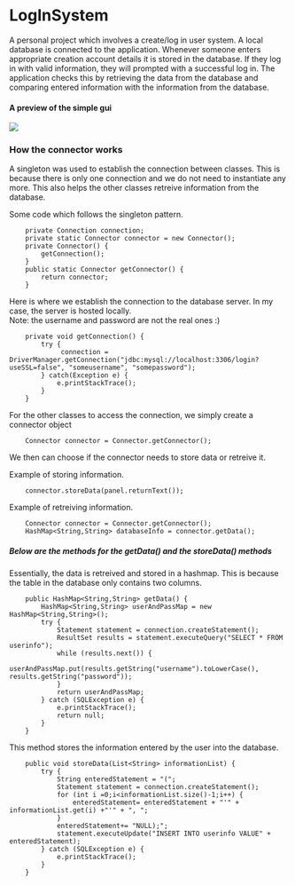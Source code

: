 <h1> LogInSystem </h1>
<p>A personal project which involves a create/log in user system.
A local database is connected to the application. Whenever someone enters appropriate creation account details it is stored
in the database. If they log in with valid information, they will prompted with a successful log in. The application checks this 
by retrieving the data from the database and comparing entered information with the information from the database. </p>

<h4> A preview of the simple gui </h4>
<img src="https://i.imgur.com/r8a7rBk.png" />

<h3> How the connector works </h3>
<p> A singleton was used to establish the connection between classes. This is because there is only one connection and
we do not need to instantiate any more. This also helps the other classes retreive information from the database. </p>
<p> Some code which follows the singleton pattern. </p>

```
	private Connection connection;
	private static Connector connector = new Connector(); 
	private Connector() {
		getConnection();
	}
	public static Connector getConnector() {
		return connector;
	}
```

<p>Here is where we establish the connection to the database server. In my case, the server is hosted locally. <br>
Note: the username and password are not the real ones :)</p>

```
	private void getConnection() {
		try {
			 connection = DriverManager.getConnection("jdbc:mysql://localhost:3306/login?useSSL=false", "someusername", "somepassword");
		} catch(Exception e) {
			e.printStackTrace();
		}
	}
```

<p> For the other classes to access the connection, we simply create a connector object</p>

```
    Connector connector = Connector.getConnector();
```
<p> We then can choose if the connector needs to store data or retreive it. </p>
<p> Example of storing information. </p>

```
    connector.storeData(panel.returnText());
```

<p> Example of retreiving information.  </p>

```
    Connector connector = Connector.getConnector();
    HashMap<String,String> databaseInfo = connector.getData();
```

<h5> Below are the methods for the getData() and the storeData() methods </h5>
<p> Essentially, the data is retreived and stored in a hashmap. This is because the table in the database only contains two columns.</p>

```
	public HashMap<String,String> getData() {
		HashMap<String,String> userAndPassMap = new HashMap<String,String>();
		try {
			Statement statement = connection.createStatement();
			ResultSet results = statement.executeQuery("SELECT * FROM userinfo");
			while (results.next()) {
				userAndPassMap.put(results.getString("username").toLowerCase(), results.getString("password"));
			}
			return userAndPassMap;
		} catch (SQLException e) {
			e.printStackTrace();
			return null;
		}
	}
```

<p>This method stores the information entered by the user into the database. </p>

```
	public void storeData(List<String> informationList) {
		try {
			String enteredStatement = "(";
			Statement statement = connection.createStatement();
			for (int i =0;i<informationList.size()-1;i++) {
				enteredStatement= enteredStatement + "'" + informationList.get(i) +"'" + ", ";
			}
			enteredStatement+= "NULL);";
			statement.executeUpdate("INSERT INTO userinfo VALUE" + enteredStatement);
		} catch (SQLException e) {
			e.printStackTrace();
		}
	}
```
